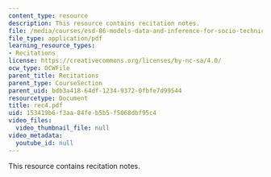 ```yaml
---
content_type: resource
description: This resource contains recitation notes.
file: /media/courses/esd-86-models-data-and-inference-for-socio-technical-systems-spring-2007/153419b6f3aa84feb5b5f5068dbf95c4_rec4.pdf
file_type: application/pdf
learning_resource_types:
- Recitations
license: https://creativecommons.org/licenses/by-nc-sa/4.0/
ocw_type: OCWFile
parent_title: Recitations
parent_type: CourseSection
parent_uid: bdb3a418-64df-1234-9372-0fbfe7d99544
resourcetype: Document
title: rec4.pdf
uid: 153419b6-f3aa-84fe-b5b5-f5068dbf95c4
video_files:
  video_thumbnail_file: null
video_metadata:
  youtube_id: null
---
```

This resource contains recitation notes.